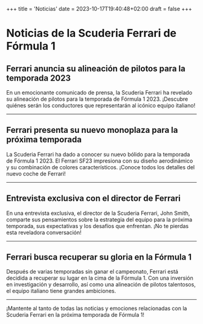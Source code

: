 +++
title = 'Noticias'
date = 2023-10-17T19:40:48+02:00
draft = false
+++
# Noticias de la Scuderia Ferrari de Fórmula 1

## Ferrari anuncia su alineación de pilotos para la temporada 2023

En un emocionante comunicado de prensa, la Scuderia Ferrari ha revelado su alineación de pilotos para la temporada de Fórmula 1 2023. ¡Descubre quiénes serán los conductores que representarán al icónico equipo italiano!

---

## Ferrari presenta su nuevo monoplaza para la próxima temporada

La Scuderia Ferrari ha dado a conocer su nuevo bólido para la temporada de Fórmula 1 2023. El Ferrari SF23 impresiona con su diseño aerodinámico y su combinación de colores característicos. ¡Conoce todos los detalles del nuevo coche de Ferrari!

---

## Entrevista exclusiva con el director de Ferrari

En una entrevista exclusiva, el director de la Scuderia Ferrari, John Smith, comparte sus pensamientos sobre la estrategia del equipo para la próxima temporada, sus expectativas y los desafíos que enfrentan. ¡No te pierdas esta reveladora conversación!

---

## Ferrari busca recuperar su gloria en la Fórmula 1

Después de varias temporadas sin ganar el campeonato, Ferrari está decidida a recuperar su lugar en la cima de la Fórmula 1. Con una inversión en investigación y desarrollo, así como una alineación de pilotos talentosos, el equipo italiano tiene grandes ambiciones.

---


¡Mantente al tanto de todas las noticias y emociones relacionadas con la Scuderia Ferrari en la próxima temporada de Fórmula 1!

